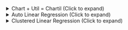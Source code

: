 <details><summary>Chart + Util = Chartil (Click to expand)</summary>


# Chart + Util = Chartil
Data visualization: Simple, Single unified API for plotting and charting

During EDA/data preparation we use few common and fixed set of chart types to analyse the relation among various features. 
Few are simple charts like univariate and some are complex 3D or even multiple features>3.

This api is simple, single api to plot various type of relations which will hide all the technical/code details from Data Science task and approch.
This overcomes the difficulties of maintaining several api or libraries and avoid repeated codes. 

Using this approach we just need one api (Rest all decided by library)

	from KUtils.eda import chartil

    chartil.plot(dataframe, [list of columns]) or
    chartil.plot(dataframe, [list of columns], {optional_settings})


Demo code:

# Load UCI Dataset. Download [From here](https://archive.ics.uci.edu/ml/datasets/Heart+Disease/)
	heart_disease_df = pd.read_csv('../input/uci/heart.csv')


# Quick data preparation
	column_to_convert_to_categorical = ['target', 'cp', 'fbs', 'exang', 'restecg', 'slope', 'ca', 'thal']
	for col in column_to_convert_to_categorical:
		heart_disease_df[col] = heart_disease_df[col].astype('category')
    
	heart_disease_df['age_bin'] = pd.cut(heart_disease_df['age'], [0, 32, 40, 50, 60, 70, 100], labels=['<32', '33-40','41-50','51-60','61-70', '71+'])   

	heart_disease_df['sex'] = heart_disease_df['sex'].map({1:'Male', 0:'Female'})

	heart_disease_df.info()

# Heatmap
	chartil.plot(heart_disease_df, heart_disease_df.columns) # Send all column names 
![Heatmap Numerical](https://raw.githubusercontent.com/KeshavShetty/ds/master/Roughbook/misc_resources/heatmap1.png)

	chartil.plot(heart_disease_df, heart_disease_df.columns, optional_settings={'include_categorical':True} ) 
![Heatmap With categorical](https://raw.githubusercontent.com/KeshavShetty/ds/master/Roughbook/misc_resources/heatmap2.png)

	chartil.plot(heart_disease_df, heart_disease_df.columns, optional_settings={'include_categorical':True, 'sort_by_column':'trestbps'} ) 
![Heatmap With categorical and ordered by a column](https://raw.githubusercontent.com/KeshavShetty/ds/master/Roughbook/misc_resources/heatmap3.png)

	# Force to plot heatmap when you have fewer columns, otherwise tool will decide as different chart
	chartil.plot(heart_disease_df, ['chol', 'thalach', 'trestbps'], chart_type='heatmap') 
![forced_heatmap](https://raw.githubusercontent.com/KeshavShetty/ds/master/Roughbook/misc_resources/forced_heatmap.png)

# Uni-categorical          
	chartil.plot(heart_disease_df, ['target']) # Barchart as count plot 
![Uni Categorical](https://raw.githubusercontent.com/KeshavShetty/ds/master/Roughbook/misc_resources/uni_categorical.png)

# Uni-Continuous
	chartil.plot(heart_disease_df, ['age'])
![Uni boxplot](https://raw.githubusercontent.com/KeshavShetty/ds/master/Roughbook/misc_resources/uni_boxplot.png)

	chartil.plot(heart_disease_df, ['age'], chart_type='barchart') # Force barchart on cntinuous by auto creating 10 equal bins 
![Uni barchart_forced](https://raw.githubusercontent.com/KeshavShetty/ds/master/Roughbook/misc_resources/uni_barchart_forced.png)

	chartil.plot(heart_disease_df, ['age'], chart_type='barchart', optional_settings={'no_of_bins':5}) # Create custom number of bins 
![Uni uni_barchart_forced_custom_bin_size](https://raw.githubusercontent.com/KeshavShetty/ds/master/Roughbook/misc_resources/uni_barchart_forced_custom_bin_size.png)

	chartil.plot(heart_disease_df, ['age'], chart_type='distplot') 
![Uni distplot](https://raw.githubusercontent.com/KeshavShetty/ds/master/Roughbook/misc_resources/uni_distplot.png)

# Uni-categorical with optional_settings
	chartil.plot(heart_disease_df, ['age_bin']) # Barchart as count plot
![Uni distplot](https://raw.githubusercontent.com/KeshavShetty/ds/master/Roughbook/misc_resources/age-bin.png)

	chartil.plot(heart_disease_df, ['age_bin'], optional_settings={'sort_by_value':True})
![Uni distplot](https://raw.githubusercontent.com/KeshavShetty/ds/master/Roughbook/misc_resources/age-bin_sort.png)

	chartil.plot(heart_disease_df, ['age_bin'], optional_settings={'sort_by_value':True, 'limit_bars_count_to':5})
![Uni distplot](https://raw.githubusercontent.com/KeshavShetty/ds/master/Roughbook/misc_resources/age-bin_sort_limit.png)

# Bi Category vs Category (& Univariate Segmented)
	chartil.plot(heart_disease_df, ['sex', 'target'])
![Bi Category](https://raw.githubusercontent.com/KeshavShetty/ds/master/Roughbook/misc_resources/bi_category_bar.png)

	chartil.plot(heart_disease_df, ['sex', 'target'], chart_type='crosstab')
![Bi Category](https://raw.githubusercontent.com/KeshavShetty/ds/master/Roughbook/misc_resources/bi_category_cross_tab.png)

	chartil.plot(heart_disease_df, ['sex', 'target'], chart_type='stacked_barchart')
![Bi Category](https://raw.githubusercontent.com/KeshavShetty/ds/master/Roughbook/misc_resources/bi_category_stackedbar.png)

# Bi Continuous vs Continuous
	chartil.plot(heart_disease_df, ['chol', 'thalach']) # Scatter plot
![Bi Continuous scatter](https://raw.githubusercontent.com/KeshavShetty/ds/master/Roughbook/misc_resources/bi_continuous_scatter.png)

# Bi Continuous vs Category
	chartil.plot(heart_disease_df, ['thalach', 'sex']) # Grouped box plot (Segmented univariate)
![Bi continuous_catergory_box](https://raw.githubusercontent.com/KeshavShetty/ds/master/Roughbook/misc_resources/bi_continuous_catergory_box.png)

	chartil.plot(heart_disease_df, ['thalach', 'sex'], chart_type='distplot') # Distplot
![Bi continuous_catergory_distplot](https://raw.githubusercontent.com/KeshavShetty/ds/master/Roughbook/misc_resources/bi_continuous_catergory_distplot.png)

# Multi 3 Continuous
	chartil.plot(heart_disease_df, ['chol', 'thalach', 'trestbps']) # Colored 3D scatter plot
![3 Continuous 3D](https://raw.githubusercontent.com/KeshavShetty/ds/master/Roughbook/misc_resources/3continuous_3d.png)

# Multi 3 Categorical
	chartil.plot(heart_disease_df, ['sex', 'age_bin', 'target']) # Paired barchart
![3 paired_3d_grouped_barchart](https://raw.githubusercontent.com/KeshavShetty/ds/master/Roughbook/misc_resources/paired_3d_grouped_barchart.png)

# Multi 2 Continuous, 1 Category
	chartil.plot(heart_disease_df, ['chol', 'thalach', 'target']) # Scatter plot with colored groups 
![Grouped Scatter plot](https://raw.githubusercontent.com/KeshavShetty/ds/master/Roughbook/misc_resources/group_scatter_plot.png)

# Multi 1 Continuous, 2 Category
	chartil.plot(heart_disease_df, ['thalach', 'sex', 'target']) # Grouped boxplot
![Grouped 1continuous_2category_boxplot](https://raw.githubusercontent.com/KeshavShetty/ds/master/Roughbook/misc_resources/1continuous_2category_boxplot.png)

	chartil.plot(heart_disease_df, ['thalach', 'sex', 'target'], chart_type='violinplot') # Grouped violin plot
![Grouped 1continuous_2category_violinplot](https://raw.githubusercontent.com/KeshavShetty/ds/master/Roughbook/misc_resources/1continuous_2category_violinplot.png)

# Multi 3 Continuous, 1 category
	chartil.plot(heart_disease_df, ['chol', 'thalach', 'trestbps', 'target']) # Group Color highlighted 3D plot
![Grouped 3d_scatter](https://raw.githubusercontent.com/KeshavShetty/ds/master/Roughbook/misc_resources/grouped_3d_scatter.png)

# Multi 3 category, 2 Continuous
	chartil.plot(heart_disease_df, ['sex','cp','target','thalach','trestbps']) # Paired scatter plot
![Grouped Paired_3d_grouped_scatter](https://raw.githubusercontent.com/KeshavShetty/ds/master/Roughbook/misc_resources/paired_3d_grouped_scatter.png)

# Full working demo available on [kaggle here](https://www.kaggle.com/keshavshetty/chart-util-chartil)

</details>


<details><summary>Auto Linear Regression (Click to expand)</summary>

# Auto Linear Regression

#### We have seen Auto ML like H2O which is a blackbox approach to generate models. 
During our model building process, we try with brute force/TrialnError/several combinations to come up with best model. 
However trying these possibilities manually is a laborious process.
In order to overcome or atleast have a base model automatically I developed this auto linear regression using backward feature elimination technique.

The library/package can be found [here](https://pypi.org/project/kesh-utils/) and source code [here](https://github.com/KeshavShetty/ds/tree/master/KUtils/linear_regression)

# How Auto LR works?

We throw the cleaned dataset to autolr.fit(<<parameters>>)
The method will 
- Treat categorical variable if applicable(dummy creation/One hot encoding)
- First model - Run the RFE on dataset
- For remaining features elimination - it follows backward elimination - one feature at a time
    - combination of vif and p-values of coefficients (Eliminate with higher vif and p-value combination
    - vif only (or eliminate one with higher vif)
    - p-values only (or eliminate one with higher p-value)
- Everytime when a feature is identified we build new model and repeat the process
- on every iteration if adjusted R2 affected significantly, we re-add/retain it and select next possible feature to eliminate.
- Repeat until program can't proceed further with above logic.

# Auto Linear Regression Package/Function details

The method <b><u>autolr.fit()</u></b> has below parameters
- df, (The full dataframe)
- dependent_column, (Target column)
- p_value_cutoff = 0.01, (Threashold p-values of features to use while filtering features during backward elimination step, Default 0.01)
- vif_cutoff = 5, (Threashold co-relation of vif values of features to use while filtering features during backward elimination step, Default 5)
- acceptable_r2_change = 0.02, (Restrict degradtion of model efficiency by controlling loss of change in R2, Default 0.02)
- scale_numerical = False, (Flag to convert/scale numerical fetures using StandardScaler)
- include_target_column_from_scaling = True, (Flag to indiacte weather to include target column from scaling)
- dummies_creation_drop_column_preference='dropFirst', (Available options dropFirst, dropMax, dropMin - While creating dummies which clum drop to convert to one hot)
- train_split_size = 0.7, (Train/Test split ration to be used)
- max_features_to_select = 0, (Set the number of features to be qualified from RFE before entring auto backward elimination)
- random_state_to_use=100, (Self explanatory)
- include_data_in_return = False, (Include the data generated/used in Auto LR which might have gobne thru scaling, dummy creation etc.)
- verbose=False (Enable to print detailed debug messgaes)

Above method returns 'model_info' dictionary which will have all the details used while performing auto fit. 

# Full working demo available on [kaggle here](https://www.kaggle.com/keshavshetty/auto-linear-regression)
</details>

<details><summary>Clustered Linear Regression (Click to expand)</summary>
# Clustered Linear Regression

For a linear regression approach we try to fit a best model on entire dataset. 
However often we have seen within dataset based on a particular feature the dataset behaves totally different and single model is not the best solutions, 
instead have multiple model which applied on different subset or filtered data does better.


# How to find the feature which splits the dataset into multiple sub dataset (and there after build and apply different models)

There is no easy solution, instead use trial and error or brute force to subset data on different feature and build multiple model. 
This clustred or grouped Linear Regression does the same. 
You send the entire dataset and specifiy list of columns to separate the dataset individually and return the kpi measures like rmse or r2 etc and then decide which way to go.


# How "Clustered Linear Regression" works?

- First it lists possible combinations 
- For each possible combinations split the data into subset
- For each subset execute the Auto Linear Regression. Check previous kaggle post on this.
- Return summary or consolidated kpi measures at group level.

# The API clustlr.fit() has below parameters

- data_df (Full dataset)
- feature_group_list (List of column on which filter and group the data
- dependent_column (The target column)
- max_level = 2 (When it is 2 it uses two feature combination to filter)
- min_leaf_in_filtered_dataset=1000 (Condition the minimum datapoints in subgroup without which autolr will not be executed)
- no_of_bins_for_continuous_feature=10 (number of bins to be created when you use continuous varibale for grouping)
- verbose (Use True if you want detailed debug/log message)

# Full working demo available on [kaggle here](https://www.kaggle.com/keshavshetty/clustered-linear-regression)
	
<details>